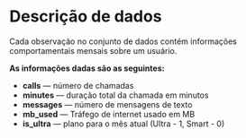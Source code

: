 # Descrição de dados
Cada observação no conjunto de dados contém informações comportamentais mensais sobre um usuário.  

**As informações dadas são as seguintes:**

* **сalls** — número de chamadas
* **minutes** — duração total da chamada em minutos
* **messages** — número de mensagens de texto
* **mb_used** — Tráfego de internet usado em MB
* **is_ultra** — plano para o mês atual (Ultra - 1, Smart - 0)
